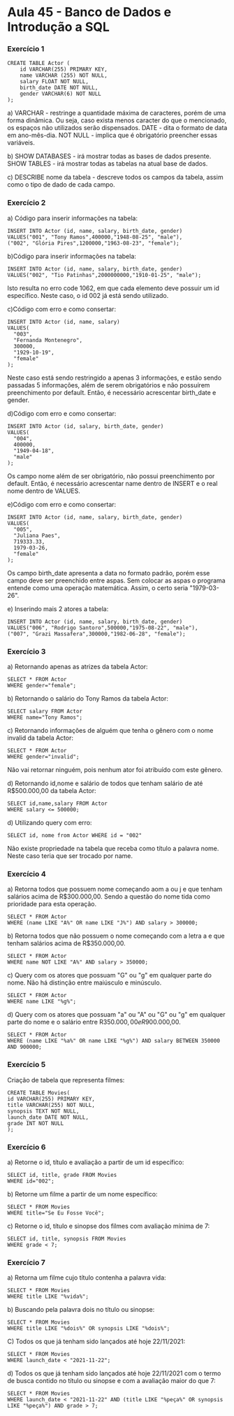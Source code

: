 # Aula 45 - Banco de Dados e Introdução a SQL



### Exercício 1 

```
CREATE TABLE Actor (
    id VARCHAR(255) PRIMARY KEY,
    name VARCHAR (255) NOT NULL,
    salary FLOAT NOT NULL,
    birth_date DATE NOT NULL,
    gender VARCHAR(6) NOT NULL
);

```
a) VARCHAR - restringe a quantidade máxima de caracteres, porém de uma forma dinâmica. Ou seja, caso exista menos caracter do que o mencionado, os espaços não utilizados serão dispensados.
DATE - dita o formato de data em ano-mês-dia.
NOT NULL - implica que é obrigatório preencher essas variáveis.

b) SHOW DATABASES - irá mostrar todas as bases de dados presente.
SHOW TABLES - irá mostrar todas as tabelas na atual base de dados.

c) DESCRIBE nome da tabela - descreve todos os campos da tabela, assim como o tipo de dado de cada campo.

### Exercício 2

a) Código para inserir informações na tabela:
```
INSERT INTO Actor (id, name, salary, birth_date, gender)
VALUES("001", "Tony Ramos",400000,"1948-08-25", "male"),
("002", "Glória Pires",1200000,"1963-08-23", "female");

```

b)Código para inserir informações na tabela:
```
INSERT INTO Actor (id, name, salary, birth_date, gender)
VALUES("002", "Tio Patinhas",2000000000,"1910-01-25", "male");

```
Isto resulta no erro code 1062, em que cada elemento deve possuir um id específico. Neste caso, o id 002 já está sendo utilizado.

c)Código com erro e como consertar:
```
INSERT INTO Actor (id, name, salary)
VALUES(
  "003", 
  "Fernanda Montenegro",
  300000,
  "1929-10-19", 
  "female"
);

```
Neste caso está sendo restringido a apenas 3 informações, e estão sendo passadas 5 informações, além de serem obrigatórios e não possuírem preenchimento por default. Então, é necessário acrescentar birth_date e gender.

d)Código com erro e como consertar:
```
INSERT INTO Actor (id, salary, birth_date, gender)
VALUES(
  "004",
  400000,
  "1949-04-18", 
  "male"
);

```
Os campo nome além de ser obrigatório, não possui preenchimento por default. Então, é necessário acrescentar name dentro de INSERT e o real nome dentro de VALUES.

e)Código com erro e como consertar:
```
INSERT INTO Actor (id, name, salary, birth_date, gender)
VALUES(
  "005", 
  "Juliana Paes",
  719333.33,
  1979-03-26, 
  "female"
);

```
Os campo birth_date apresenta a data no formato padrão, porém esse campo deve ser preenchido entre aspas. Sem colocar as aspas o programa entende como uma operação matemática. Assim, o certo seria "1979-03-26".

e) Inserindo mais 2 atores a tabela:
```
INSERT INTO Actor (id, name, salary, birth_date, gender)
VALUES("006", "Rodrigo Santoro",500000,"1975-08-22", "male"),
("007", "Grazi Massafera",300000,"1982-06-28", "female");

```

### Exercício 3

a) Retornando apenas as atrizes da tabela Actor:
```
SELECT * FROM Actor
WHERE gender="female";

```

b) Retornando o salário do Tony Ramos da tabela Actor:
```
SELECT salary FROM Actor
WHERE name="Tony Ramos";

```
c) Retornando informações de alguém que tenha o gênero com o nome invalid da tabela Actor:
```
SELECT * FROM Actor
WHERE gender="invalid";

```
Não vai retornar ninguém, pois nenhum ator foi atribuído com este gênero.

d) Retornando id,nome e salário de todos que tenham salário de até R$500.000,00 da tabela Actor:
```
SELECT id,name,salary FROM Actor
WHERE salary <= 500000;

```

d) Utilizando query com erro:
```
SELECT id, nome from Actor WHERE id = "002"

```
Não existe propriedade na tabela que receba como título a palavra nome. Neste caso teria que ser trocado por name.

### Exercício 4

a) Retorna todos que possuem nome começando aom a ou j e que tenham salários acima de R$300.000,00. Sendo a questão do nome tida como prioridade para esta operação.
```
SELECT * FROM Actor
WHERE (name LIKE "A%" OR name LIKE "J%") AND salary > 300000;

```

b) Retorna todos que não possuem o nome começando com a letra a e que tenham salários acima de R$350.000,00.
```
SELECT * FROM Actor
WHERE name NOT LIKE "A%" AND salary > 350000;

```

c) Query com os atores que possuam "G" ou "g" em qualquer parte do nome. Não há distinção entre maiúsculo e minúsculo.
```
SELECT * FROM Actor
WHERE name LIKE "%g%";

```

d) Query com os atores que possuam "a" ou "A" ou "G" ou "g" em qualquer parte do nome e o salário entre R$350.000,00 e R$900.000,00. 
```
SELECT * FROM Actor
WHERE (name LIKE "%a%" OR name LIKE "%g%") AND salary BETWEEN 350000 AND 900000;

```

### Exercício 5
Criação de tabela que representa filmes:

```
CREATE TABLE Movies(
id VARCHAR(255) PRIMARY KEY,
title VARCHAR(255) NOT NULL,
synopsis TEXT NOT NULL,
launch_date DATE NOT NULL,
grade INT NOT NULL
);

```

### Exercício 6
a)  Retorne o id, título e avaliação a partir de um id específico:

```
SELECT id, title, grade FROM Movies
WHERE id="002";

```

b)  Retorne um filme a partir de um nome específico:

```
SELECT * FROM Movies
WHERE title="Se Eu Fosse Você";

```

c) Retorne o id, título e sinopse dos filmes com avaliação mínima de 7:

```
SELECT id, title, synopsis FROM Movies
WHERE grade < 7;

```

### Exercício 7
a) Retorna um filme cujo título contenha a palavra vida:

```
SELECT * FROM Movies
WHERE title LIKE "%vida%";

```

b) Buscando pela palavra dois no título ou sinopse:

```
SELECT * FROM Movies
WHERE title LIKE "%dois%" OR synopsis LIKE "%dois%";

```

C) Todos os que já tenham sido lançados até hoje 22/11/2021:

```
SELECT * FROM Movies
WHERE launch_date < "2021-11-22";

```

d) Todos os que já tenham sido lançados até hoje 22/11/2021 com o termo de busca contido no título ou sinopse e com a avaliação maior do que 7:

```
SELECT * FROM Movies
WHERE launch_date < "2021-11-22" AND (title LIKE "%peça%" OR synopsis LIKE "%peça%") AND grade > 7;

```